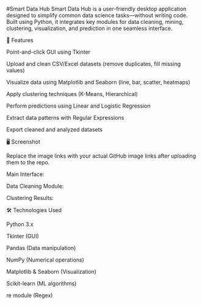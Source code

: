 #Smart Data Hub
Smart Data Hub is a user-friendly desktop application designed to simplify common data science tasks—without writing code. Built using Python, it integrates key modules for data cleaning, mining, clustering, visualization, and prediction in one seamless interface.

🚀 Features

Point-and-click GUI using Tkinter

Upload and clean CSV/Excel datasets (remove duplicates, fill missing values)

Visualize data using Matplotlib and Seaborn (line, bar, scatter, heatmaps)

Apply clustering techniques (K-Means, Hierarchical)

Perform predictions using Linear and Logistic Regression

Extract data patterns with Regular Expressions

Export cleaned and analyzed datasets

🖥️ Screenshot

Replace the image links with your actual GitHub image links after uploading them to the repo.

Main Interface:


Data Cleaning Module:


Clustering Results:


🛠️ Technologies Used

Python 3.x

Tkinter (GUI)

Pandas (Data manipulation)

NumPy (Numerical operations)

Matplotlib & Seaborn (Visualization)

Scikit-learn (ML algorithms)

re module (Regex)
